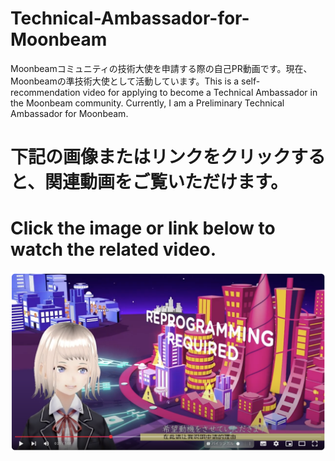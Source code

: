 # Technical-Ambassador-for-Moonbeam
Moonbeamコミュニティの技術大使を申請する際の自己PR動画です。現在、Moonbeamの準技術大使として活動しています。This is a self-recommendation video for applying to become a Technical Ambassador in the Moonbeam community. Currently, I am a Preliminary Technical Ambassador for Moonbeam.

# 下記の画像またはリンクをクリックすると、関連動画をご覧いただけます。
# Click the image or link below to watch the related video.
[![Vtuber Video For Technical Ambassador Of Moonbeam](asset/page.png)](https://www.youtube.com/watch?v=KQTaTnSiD7I)
